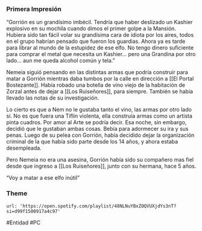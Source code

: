 ### Primera Impresión
“Gorrión es un grandísimo imbécil. Tendría que haber deslizado un Kashier explosivo en su mochila cuando dimos el primer golpe a la Mansión. Hubiera sido tan fácil volar su grandísima cara de idiota por los aires, todos en el grupo habrían pensado que fueron los guardias. Ahora ya es tarde para librar al mundo de la estupidez de ese elfo. No tengo dinero suficiente para comprar el metal que necesita un Kashier… pero una Grandina por otro lado... aun me queda alcohol común y tela.”

Nemeia siguió pensando en las distintas armas que podría construir para matar a Gorrión mientras daba tumbos por la calle en dirección a [[El Portal Bostezante]]. Había robado una botella de vino viejo de la habitación de Zorzal antes de dejar a [[Los Ruiseñores]], para siempre. También se había llevado las notas de su investigación.

Lo cierto es que a Nem no le gustaba tanto el vino, las armas por otro lado sí. No es que fuera una Tiflin violenta, ella construía armas como un artista pinta cuadros. Por amor al Arte se podría decir. Esa noche, sin embargo, decidió que le gustaban ambas cosas. Bebía para adormecer su ira y sus penas. Luego de su pelea con Gorrión, había decidido dejar la organización criminal de la que había sido parte desde los 14 años, y ahora estaba desempleada.

Pero Nemeia no era una asesina, Gorrión había sido su compañero mas fiel desde que ingreso a [[Los Ruiseñores]], junto con su hermana, hace 5 años.

“Voy a matar a ese elfo inútil”

### Theme
```spotify
url: 'https://open.spotify.com/playlist/48NLNuYBxZOQVUXjdYs3nT?si=d99f1500917a4c97'
```



#Entidad #PC